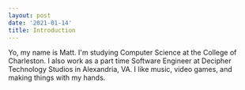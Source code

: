 ```yaml
---
layout: post
date: '2021-01-14'
title: Introduction
---
```


Yo, my name is Matt. I'm studying Computer Science at the College of Charleston. I also work as a part time Software Engineer at Decipher Technology Studios in Alexandria, VA. I like music, video games, and making things with my hands.
